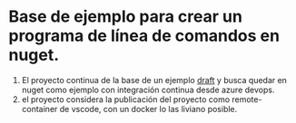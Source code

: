 # Base de ejemplo para crear un programa de línea de comandos en nuget.

1. El proyecto continua de la base de un ejemplo [draft](https://github.com/trifenix/draft-test-nuget) y busca quedar en nuget como ejemplo con integración continua desde azure devops.
2. el proyecto considera la publicación del proyecto como remote-container de vscode, con un docker lo las liviano posible.



